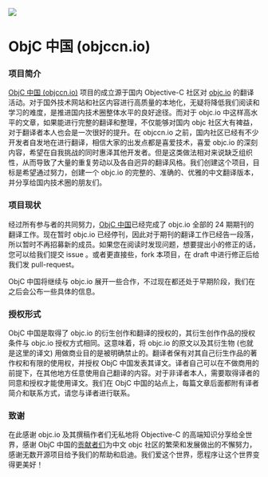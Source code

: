 ![](https://avatars3.githubusercontent.com/u/6971540?v=3&s=200)

ObjC 中国 (objccn.io)
========

### 项目简介

[ObjC 中国 (objccn.io)](http://objccn.io) 项目的成立源于国内 Objective-C 社区对 [objc.io](http://objc.io) 的翻译活动。对于国外技术网站和社区内容进行高质量的本地化，无疑将降低我们阅读和学习的难度，是推进国内技术圈整体水平的良好途径。而对于 objc.io 中这样高水平的文章，如果能进行完整的翻译和整理，不仅能够对国内 objc 社区大有裨益，对于翻译者本人也会是一次很好的提升。在 objccn.io 之前，国内社区已经有不少开发者自发地在进行翻译，相信大家的出发点都是喜爱技术，喜爱 objc.io 的深刻内容，希望在自我挑战的同时惠泽其他开发者。但是这类做法相对来说缺乏组织性，从而导致了大量的重复劳动以及各自迥异的翻译风格。我们创建这个项目，目标是希望通过努力，创建一个 objc.io 的完整的、准确的、优雅的中文翻译版本，并分享给国内技术圈的朋友们。

### 项目现状

经过所有参与者的共同努力，[ObjC 中国](http://objccn.io)已经完成了 objc.io 全部的 24 期期刊的翻译工作。现在暂时 objc.io 已经停刊，因此对于期刊的翻译工作已经告一段落，所以暂时不再招募新的成员。如果您在阅读时发现问题，想要提出小的修正的话，您可以给我们提交 issue 。或者更直接些，fork 本项目，在 draft 中进行修正后给我们发 pull-request。

ObjC 中国将继续与 objc.io 展开一些合作，不过现在都还处于早期阶段，我们在之后会公布一些具体的信息。

### 授权形式

ObjC 中国是取得了 objc.io 的衍生创作和翻译的授权的，其衍生创作作品的授权条件与 objc.io 授权方式相同。这意味着，将 objc.io 的原文以及其衍生物 (也就是这里的译文) 用做商业目的是被明确禁止的。翻译者保有对其自己衍生作品的著作权和有限的使用权，并授权 ObjC 中国发表其译文。译者自己可以在不做商用的前提下，在其他地方任意使用自己翻译的内容。对于非译者本人，需要取得译者的同意和授权才能使用译文。我们在 ObjC 中国的站点上，每篇文章后面都附有译者简介和联系方式，请您与译者进行联系。

### 致谢

在此感谢 objc.io 及其撰稿作者们无私地将 Objective-C 的高端知识分享给全世界，感谢 ObjC 中国的[贡献者们](https://github.com/objccn/articles/graphs/contributors)为中文 objc 社区的繁荣和发展做出的不懈努力，感谢无数开源项目给予我们的帮助和启迪。我们爱这个世界，愿程序让这个世界变得更美好！
